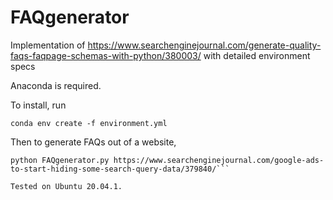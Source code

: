 # FAQgenerator
Implementation of https://www.searchenginejournal.com/generate-quality-faqs-faqpage-schemas-with-python/380003/ with detailed environment specs

Anaconda is required.

To install, run

```conda env create -f environment.yml```

Then to generate FAQs out of a website,

```conda activate magnesium
python FAQgenerator.py https://www.searchenginejournal.com/google-ads-to-start-hiding-some-search-query-data/379840/```

Tested on Ubuntu 20.04.1.

